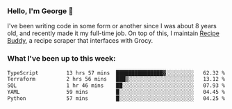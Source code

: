 ### Hello, I'm George 👋

I've been writing code in some form or another since I was about 8 years old, and recently made it my full-time job. On top of this, I maintain [Recipe Buddy](https://github.com/georgegebbett/recipe-buddy), a recipe scraper that interfaces with Grocy.  

<!--
**georgegebbett/georgegebbett** is a ✨ _special_ ✨ repository because its `README.md` (this file) appears on your GitHub profile.

Here are some ideas to get you started:

- 🔭 I’m currently working on ...
- 🌱 I’m currently learning ...
- 👯 I’m looking to collaborate on ...
- 🤔 I’m looking for help with ...
- 💬 Ask me about ...
- 📫 How to reach me: ...
- 😄 Pronouns: ...
- ⚡ Fun fact: ...
-->

### What I've been up to this week:
<!--START_SECTION:waka-->

```txt
TypeScript         13 hrs 57 mins  ███████████████▓░░░░░░░░░   62.32 %
Terraform          2 hrs 56 mins   ███▒░░░░░░░░░░░░░░░░░░░░░   13.12 %
SQL                1 hr 46 mins    ██░░░░░░░░░░░░░░░░░░░░░░░   07.93 %
YAML               59 mins         █░░░░░░░░░░░░░░░░░░░░░░░░   04.45 %
Python             57 mins         █░░░░░░░░░░░░░░░░░░░░░░░░   04.25 %
```

<!--END_SECTION:waka-->

